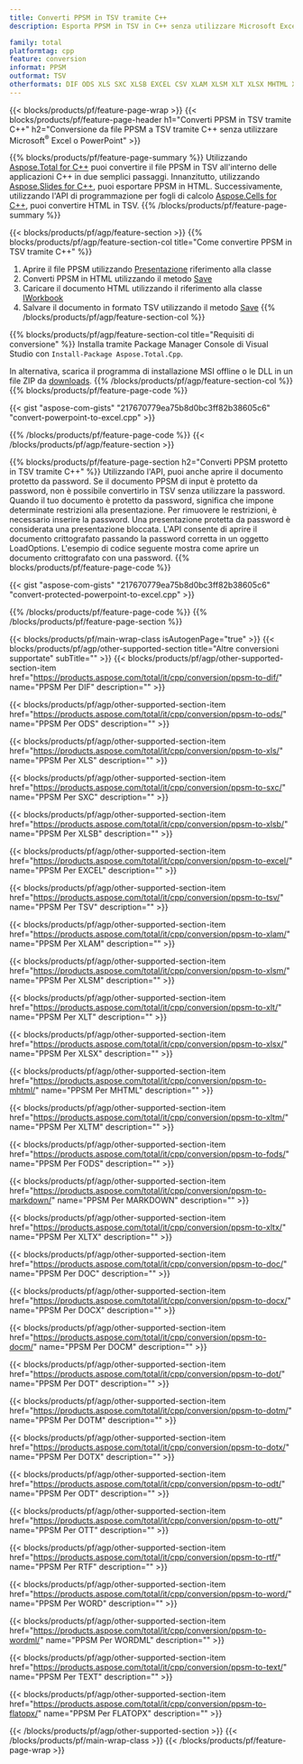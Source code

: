 ```yaml
---
title: Converti PPSM in TSV tramite C++
description: Esporta PPSM in TSV in C++ senza utilizzare Microsoft Excel o PowerPoint

family: total
platformtag: cpp
feature: conversion
informat: PPSM
outformat: TSV
otherformats: DIF ODS XLS SXC XLSB EXCEL CSV XLAM XLSM XLT XLSX MHTML XLTM FODS MARKDOWN XLTX DOC DOCX DOCM DOT DOTM DOTX ODT OTT RTF WORD WORDML TEXT FLATOPX
---
```

{{< blocks/products/pf/feature-page-wrap >}}
{{< blocks/products/pf/feature-page-header h1="Converti PPSM in TSV tramite C++" h2="Conversione da file PPSM a TSV tramite C++ senza utilizzare Microsoft<sup>&reg;</sup> Excel o PowerPoint" >}}

{{% blocks/products/pf/feature-page-summary %}}
Utilizzando [Aspose.Total for C++](https://products.aspose.com/total/cpp/) puoi convertire il file PPSM in TSV all'interno delle applicazioni C++ in due semplici passaggi. Innanzitutto, utilizzando [Aspose.Slides for C++](https://products.aspose.com/slides/cpp/), puoi esportare PPSM in HTML. Successivamente, utilizzando l'API di programmazione per fogli di calcolo [Aspose.Cells for C++](https://products.aspose.com/cells/cpp/), puoi convertire HTML in TSV. 
{{% /blocks/products/pf/feature-page-summary  %}}

{{< blocks/products/pf/agp/feature-section >}}
{{% blocks/products/pf/agp/feature-section-col title="Come convertire PPSM in TSV tramite C++" %}}
1. Aprire il file PPSM utilizzando [Presentazione](https://reference.aspose.com/slides/cpp/class/aspose.slides.presentation) riferimento alla classe
2. Converti PPSM in HTML utilizzando il metodo [Save](https://reference.aspose.com/slides/cpp/class/aspose.slides.presentation#a06fe2a156063c8c3e5ada2713bb697ba)
3. Caricare il documento HTML utilizzando il riferimento alla classe [IWorkbook](https://reference.aspose.com/cells/cpp/class/aspose.cells.i_workbook)
4. Salvare il documento in formato TSV utilizzando il metodo [Save](https://reference.aspose.com/cells/cpp/class/aspose.cells.i_workbook#a5dc7de23f7ceba76a05dc1d49f51502e)
{{% /blocks/products/pf/agp/feature-section-col %}}

{{% blocks/products/pf/agp/feature-section-col title="Requisiti di conversione" %}}
Installa tramite Package Manager Console di Visual Studio con ```Install-Package Aspose.Total.Cpp```.

In alternativa, scarica il programma di installazione MSI offline o le DLL in un file ZIP da [downloads](https://releases.aspose.com/total/cpp).
{{% /blocks/products/pf/agp/feature-section-col %}}
{{% blocks/products/pf/feature-page-code %}}

{{< gist "aspose-com-gists" "217670779ea75b8d0bc3ff82b38605c6" "convert-powerpoint-to-excel.cpp" >}}



{{% /blocks/products/pf/feature-page-code %}}
{{< /blocks/products/pf/agp/feature-section >}}

{{% blocks/products/pf/feature-page-section  h2="Converti PPSM protetto in TSV tramite C++" %}}
Utilizzando l'API, puoi anche aprire il documento protetto da password. Se il documento PPSM di input è protetto da password, non è possibile convertirlo in TSV senza utilizzare la password. Quando il tuo documento è protetto da password, significa che impone determinate restrizioni alla presentazione. Per rimuovere le restrizioni, è necessario inserire la password. Una presentazione protetta da password è considerata una presentazione bloccata. L'API consente di aprire il documento crittografato passando la password corretta in un oggetto LoadOptions. L'esempio di codice seguente mostra come aprire un documento crittografato con una password.
{{% blocks/products/pf/feature-page-code %}}

{{< gist "aspose-com-gists" "217670779ea75b8d0bc3ff82b38605c6" "convert-protected-powerpoint-to-excel.cpp" >}}

{{% /blocks/products/pf/feature-page-code  %}}
{{% /blocks/products/pf/feature-page-section %}}

{{< blocks/products/pf/main-wrap-class isAutogenPage="true" >}}
{{< blocks/products/pf/agp/other-supported-section title="Altre conversioni supportate" subTitle="" >}}
{{< blocks/products/pf/agp/other-supported-section-item href="https://products.aspose.com/total/it/cpp/conversion/ppsm-to-dif/" name="PPSM Per DIF" description="" >}}

{{< blocks/products/pf/agp/other-supported-section-item href="https://products.aspose.com/total/it/cpp/conversion/ppsm-to-ods/" name="PPSM Per ODS" description="" >}}

{{< blocks/products/pf/agp/other-supported-section-item href="https://products.aspose.com/total/it/cpp/conversion/ppsm-to-xls/" name="PPSM Per XLS" description="" >}}

{{< blocks/products/pf/agp/other-supported-section-item href="https://products.aspose.com/total/it/cpp/conversion/ppsm-to-sxc/" name="PPSM Per SXC" description="" >}}

{{< blocks/products/pf/agp/other-supported-section-item href="https://products.aspose.com/total/it/cpp/conversion/ppsm-to-xlsb/" name="PPSM Per XLSB" description="" >}}

{{< blocks/products/pf/agp/other-supported-section-item href="https://products.aspose.com/total/it/cpp/conversion/ppsm-to-excel/" name="PPSM Per EXCEL" description="" >}}

{{< blocks/products/pf/agp/other-supported-section-item href="https://products.aspose.com/total/it/cpp/conversion/ppsm-to-tsv/" name="PPSM Per TSV" description="" >}}

{{< blocks/products/pf/agp/other-supported-section-item href="https://products.aspose.com/total/it/cpp/conversion/ppsm-to-xlam/" name="PPSM Per XLAM" description="" >}}

{{< blocks/products/pf/agp/other-supported-section-item href="https://products.aspose.com/total/it/cpp/conversion/ppsm-to-xlsm/" name="PPSM Per XLSM" description="" >}}

{{< blocks/products/pf/agp/other-supported-section-item href="https://products.aspose.com/total/it/cpp/conversion/ppsm-to-xlt/" name="PPSM Per XLT" description="" >}}

{{< blocks/products/pf/agp/other-supported-section-item href="https://products.aspose.com/total/it/cpp/conversion/ppsm-to-xlsx/" name="PPSM Per XLSX" description="" >}}

{{< blocks/products/pf/agp/other-supported-section-item href="https://products.aspose.com/total/it/cpp/conversion/ppsm-to-mhtml/" name="PPSM Per MHTML" description="" >}}

{{< blocks/products/pf/agp/other-supported-section-item href="https://products.aspose.com/total/it/cpp/conversion/ppsm-to-xltm/" name="PPSM Per XLTM" description="" >}}

{{< blocks/products/pf/agp/other-supported-section-item href="https://products.aspose.com/total/it/cpp/conversion/ppsm-to-fods/" name="PPSM Per FODS" description="" >}}

{{< blocks/products/pf/agp/other-supported-section-item href="https://products.aspose.com/total/it/cpp/conversion/ppsm-to-markdown/" name="PPSM Per MARKDOWN" description="" >}}

{{< blocks/products/pf/agp/other-supported-section-item href="https://products.aspose.com/total/it/cpp/conversion/ppsm-to-xltx/" name="PPSM Per XLTX" description="" >}}

{{< blocks/products/pf/agp/other-supported-section-item href="https://products.aspose.com/total/it/cpp/conversion/ppsm-to-doc/" name="PPSM Per DOC" description="" >}}

{{< blocks/products/pf/agp/other-supported-section-item href="https://products.aspose.com/total/it/cpp/conversion/ppsm-to-docx/" name="PPSM Per DOCX" description="" >}}

{{< blocks/products/pf/agp/other-supported-section-item href="https://products.aspose.com/total/it/cpp/conversion/ppsm-to-docm/" name="PPSM Per DOCM" description="" >}}

{{< blocks/products/pf/agp/other-supported-section-item href="https://products.aspose.com/total/it/cpp/conversion/ppsm-to-dot/" name="PPSM Per DOT" description="" >}}

{{< blocks/products/pf/agp/other-supported-section-item href="https://products.aspose.com/total/it/cpp/conversion/ppsm-to-dotm/" name="PPSM Per DOTM" description="" >}}

{{< blocks/products/pf/agp/other-supported-section-item href="https://products.aspose.com/total/it/cpp/conversion/ppsm-to-dotx/" name="PPSM Per DOTX" description="" >}}

{{< blocks/products/pf/agp/other-supported-section-item href="https://products.aspose.com/total/it/cpp/conversion/ppsm-to-odt/" name="PPSM Per ODT" description="" >}}

{{< blocks/products/pf/agp/other-supported-section-item href="https://products.aspose.com/total/it/cpp/conversion/ppsm-to-ott/" name="PPSM Per OTT" description="" >}}

{{< blocks/products/pf/agp/other-supported-section-item href="https://products.aspose.com/total/it/cpp/conversion/ppsm-to-rtf/" name="PPSM Per RTF" description="" >}}

{{< blocks/products/pf/agp/other-supported-section-item href="https://products.aspose.com/total/it/cpp/conversion/ppsm-to-word/" name="PPSM Per WORD" description="" >}}

{{< blocks/products/pf/agp/other-supported-section-item href="https://products.aspose.com/total/it/cpp/conversion/ppsm-to-wordml/" name="PPSM Per WORDML" description="" >}}

{{< blocks/products/pf/agp/other-supported-section-item href="https://products.aspose.com/total/it/cpp/conversion/ppsm-to-text/" name="PPSM Per TEXT" description="" >}}

{{< blocks/products/pf/agp/other-supported-section-item href="https://products.aspose.com/total/it/cpp/conversion/ppsm-to-flatopx/" name="PPSM Per FLATOPX" description="" >}}


{{< /blocks/products/pf/agp/other-supported-section >}}
{{< /blocks/products/pf/main-wrap-class >}}
{{< /blocks/products/pf/feature-page-wrap >}}